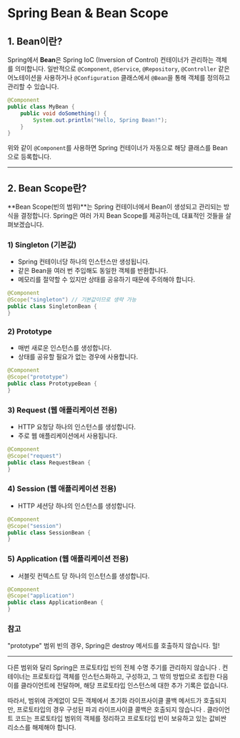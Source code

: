 # Spring Bean & Bean Scope

## 1. Bean이란?
Spring에서 **Bean**은 Spring IoC (Inversion of Control) 컨테이너가 관리하는 객체를 의미합니다. 일반적으로 `@Component`, `@Service`, `@Repository`, `@Controller` 같은 어노테이션을 사용하거나 `@Configuration` 클래스에서 `@Bean`을 통해 객체를 정의하고 관리할 수 있습니다.

```java
@Component
public class MyBean {
    public void doSomething() {
        System.out.println("Hello, Spring Bean!");
    }
}
```

위와 같이 `@Component`를 사용하면 Spring 컨테이너가 자동으로 해당 클래스를 Bean으로 등록합니다.

---

## 2. Bean Scope란?
**Bean Scope(빈의 범위)**는 Spring 컨테이너에서 Bean이 생성되고 관리되는 방식을 결정합니다. Spring은 여러 가지 Bean Scope를 제공하는데, 대표적인 것들을 살펴보겠습니다.

### 1) Singleton (기본값)
- Spring 컨테이너당 하나의 인스턴스만 생성됩니다.
- 같은 Bean을 여러 번 주입해도 동일한 객체를 반환합니다.
- 메모리를 절약할 수 있지만 상태를 공유하기 때문에 주의해야 합니다.

```java
@Component
@Scope("singleton") // 기본값이므로 생략 가능
public class SingletonBean {
}
```

### 2) Prototype
- 매번 새로운 인스턴스를 생성합니다.
- 상태를 공유할 필요가 없는 경우에 사용합니다.

```java
@Component
@Scope("prototype")
public class PrototypeBean {
}
```

### 3) Request (웹 애플리케이션 전용)
- HTTP 요청당 하나의 인스턴스를 생성합니다.
- 주로 웹 애플리케이션에서 사용됩니다.

```java
@Component
@Scope("request")
public class RequestBean {
}
```

### 4) Session (웹 애플리케이션 전용)
- HTTP 세션당 하나의 인스턴스를 생성합니다.

```java
@Component
@Scope("session")
public class SessionBean {
}
```

### 5) Application (웹 애플리케이션 전용)
- 서블릿 컨텍스트 당 하나의 인스턴스를 생성합니다.

```java
@Component
@Scope("application")
public class ApplicationBean {
}
```

### 참고
"prototype" 범위 빈의 경우, Spring은 destroy 메서드를 호출하지 않습니다. 헐!

---

다른 범위와 달리 Spring은 프로토타입 빈의 전체 수명 주기를 관리하지 않습니다 . 컨테이너는 프로토타입 객체를 인스턴스화하고, 구성하고, 그 밖의 방법으로 조립한 다음 이를 클라이언트에 전달하며, 해당 프로토타입 인스턴스에 대한 추가 기록은 없습니다.

따라서, 범위에 관계없이 모든 객체에서 초기화 라이프사이클 콜백 메서드가 호출되지만, 프로토타입의 경우 구성된 파괴 라이프사이클 콜백은 호출되지 않습니다 . 클라이언트 코드는 프로토타입 범위의 객체를 정리하고 프로토타입 빈이 보유하고 있는 값비싼 리소스를 해제해야 합니다.
